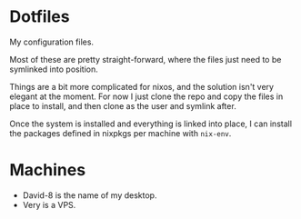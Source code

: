 # Dotfiles

My configuration files.

Most of these are pretty straight-forward, where the files just need
to be symlinked into position.

Things are a bit more complicated for nixos, and the solution isn't
very elegant at the moment. For now I just clone the repo and copy the
files in place to install, and then clone as the user and symlink
after.

Once the system is installed and everything is linked into place, I
can install the packages defined in nixpkgs per machine with
`nix-env`.

# Machines

- David-8 is the name of my desktop.
- Very is a VPS.
